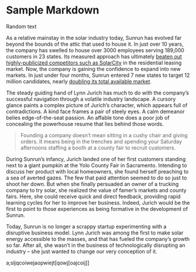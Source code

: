 # Sample Markdown

Random text

As a relative mainstay in the solar industry today, Sunrun has evolved far beyond the bounds of the attic that used to house it. In just over 10 years, the company has swelled to house over 3000 employees serving 189,000 customers in 23 states. Its measured approach has ultimately [beaten out highly-publicized competitors such as SolarCity](https://www.investors.com/gdpr-agreement/?back_url=https%3A%2F%2Fwww.investors.com%2Fnews%2Ftechnology%2Fsunrun-overtakes-teslas-solar-city-as-top-solar-lease-firm%2F) in the residential leasing market. Now, the company is gaining the confidence to expand into new markets. In just under four months, Sunrun entered 7 new states to target 12 million candidates, nearly [doubling its total available market](https://investors.sunrun.com/).

The steady guiding hand of Lynn Jurich has much to do with the company’s successful navigation through a volatile industry landscape. A cursory glance paints a complex picture of Jurich’s character, which appears full of contradictions. A kind face frames a pair of steely eyes. A calm demeanor belies edge-of-the-seat passion. An affable tone does a poor job of concealing the powerhouse resume that lies behind those words.

> Founding a company doesn’t mean sitting in a cushy chair and giving orders. It means being in the trenches and spending your Saturday afternoons staffing a booth at a county fair to recruit customers.

During Sunrun’s infancy, Jurich landed one of her first customers standing next to a giant pumpkin at the Yolo County Fair in Sacramento. Intending to discuss her product with local homeowners, she found herself preaching to a sea of averted gazes. The few that paid attention seemed to do so just to shoot her down. But when she finally persuaded an owner of a trucking company to try solar, she realized the value of famer’s markets and county fairs. Here, she could receive quick and direct feedback, providing rapid learning cycles for her to improve her business. Indeed, Jurich would be the first to point to those experiences as being formative in the development of Sunrun.

Today, Sunrun is no longer a scrappy startup experimenting with a disruptive business model. Lynn Jurich was among the first to make solar energy accessible to the masses, and that has fueled the company’s growth so far. After all, she wasn’t in the business of technologically disrupting an industry – she just wanted to change our very conception of it.


a;sljqcoiwejaopwiejt[qowj[oajcoij]]